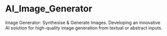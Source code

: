 # AI_Image_Generator
Image Generator: Synthesise &amp; Generate Images. Developing an innovative AI solution for high-quality image generation from textual or abstract inputs.
